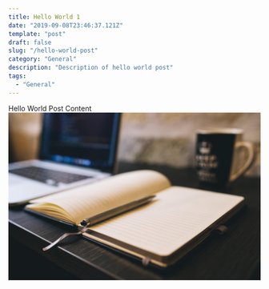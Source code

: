 ```yaml
---
title: Hello World 1 
date: "2019-09-08T23:46:37.121Z"
template: "post"
draft: false
slug: "/hello-world-post"
category: "General"
description: "Description of hello world post"
tags:
  - "General"
---
```


Hello World Post Content
![Awesome image](./image-2.jpg)

